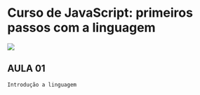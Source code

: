 # Curso de JavaScript: primeiros passos com a linguagem
![](https://www.alura.com.br/assets/api/share/curso-javascript-introducao.png)

## AULA 01
    Introdução a linguagem

